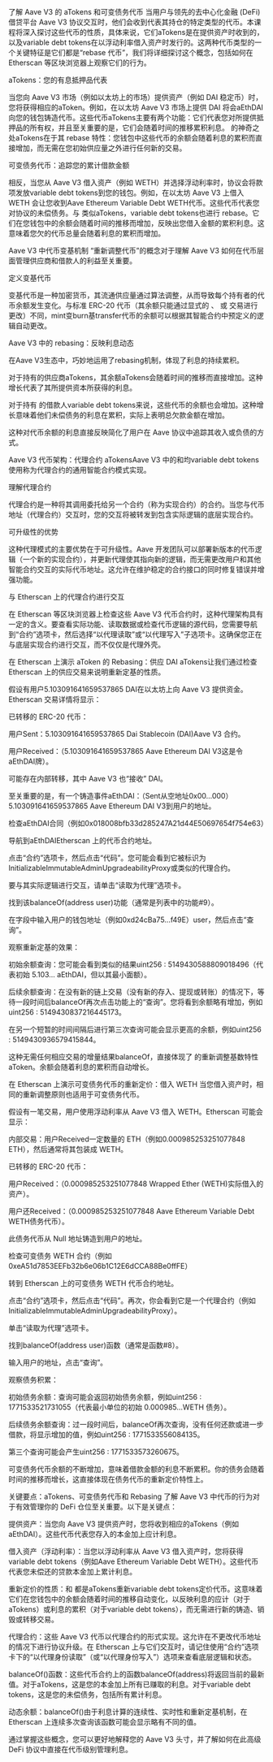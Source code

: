 了解 Aave V3 的 aTokens 和可变债务代币
当用户与领先的去中心化金融 (DeFi) 借贷平台 Aave V3 协议交互时，他们会收到代表其持仓的特定类型的代币。本课程将深入探讨这些代币的性质，具体来说，它们aTokens是在提供资产时收到的，以及variable debt tokens在以浮动利率借入资产时发行的。这两种代币类型的一个关键特征是它们都是“rebase 代币”，我们将详细探讨这个概念，包括如何在 Etherscan 等区块浏览器上观察它们的行为。

aTokens：您的有息抵押品代表

当您向 Aave V3 市场（例如以太坊上的市场）提供资产（例如 DAI 稳定币）时，您将获得相应的aToken。例如，在以太坊 Aave V3 市场上提供 DAI 将会aEthDAI向您的钱包铸造代币。这些代币aTokens主要有两个功能：它们代表您对所提供抵押品的所有权，并且至关重要的是，它们会随着时间的推移累积利息。 的神奇之处aTokens在于其 rebase 特性：您钱包中这些代币的余额会随着利息的累积而直接增加，而无需在您初始供应量之外进行任何新的交易。

可变债务代币：追踪您的累计借款金额

相反，当您从 Aave V3 借入资产（例如 WETH）并选择浮动利率时，协议会将款项发放variable debt tokens到您的钱包。例如，在以太坊 Aave V3 上借入 WETH 会让您收到Aave Ethereum Variable Debt WETH代币。这些代币代表您对协议的未偿债务。与 类似aTokens，variable debt tokens也进行 rebase。它们在您钱包中的余额会随着时间的推移而增加，反映出您借入金额的累积利息。这意味着您欠的代币总量会随着利息的累积而增加。

Aave V3 中代币变基机制
“重新调整代币”的概念对于理解 Aave V3 如何在代币层面管理供应商和借款人的利益至关重要。

定义变基代币

变基代币是一种加密货币，其流通供应量通过算法调整，从而导致每个持有者的代币余额发生变化。与标准 ERC-20 代币（其余额只能通过显式的 、 或 交易进行更改）不同，mint变burn基transfer代币的余额可以根据其智能合约中预定义的逻辑自动更改。

Aave V3 中的 rebasing：反映利息动态

在Aave V3生态中，巧妙地运用了rebasing机制，体现了利息的持续累积。

对于持有的供应商aTokens，其余额aTokens会随着时间的推移而直接增加。这种增长代表了其所提供资本所获得的利息。

对于持有 的借款人variable debt tokens来说，这些代币的余额也会增加。这种增长意味着他们未偿债务的利息在累积，实际上表明总欠款金额在增加。

这种对代币余额的利息直接反映简化了用户在 Aave 协议中追踪其收入或负债的方式。

Aave V3 代币架构：代理合约
aTokensAave V3 中的和均variable debt tokens使用称为代理合约的通用智能合约模式实现。

理解代理合约

代理合约是一种将其调用委托给另一个合约（称为实现合约）的合约。当您与代币地址（代理合约）交互时，您的交互将被转发到包含实际逻辑的底层实现合约。

可升级性的优势

这种代理模式的主要优势在于可升级性。Aave 开发团队可以部署新版本的代币逻辑（一个新的实现合约），并更新代理使其指向新的逻辑，而无需更改用户和其他智能合约交互的实际代币地址。这允许在维护稳定的合约接口的同时修复错误并增强功能。

与 Etherscan 上的代理合约进行交互

在 Etherscan 等区块浏览器上检查这些 Aave V3 代币合约时，这种代理架构具有一定的含义。要查看实际功能、读取数据或检查代币逻辑的源代码，您需要导航到“合约”选项卡，然后选择“以代理读取”或“以代理写入”子选项卡。这确保您正在与底层实现合约进行交互，而不仅仅是代理外壳。

在 Etherscan 上演示 aToken 的 Rebasing：供应 DAI
aTokens让我们通过检查 Etherscan 上的供应交易来说明重新定基的性质。

假设有用户5.103091641659537865 DAI在以太坊上向 Aave V3 提供资金。Etherscan 交易详情将显示：

已转移的 ERC-20 代币：

用户Sent：5.103091641659537865 Dai Stablecoin (DAI)Aave V3 合约。

用户Received：（5.103091641659537865 Aave Ethereum DAI V3这是令aEthDAI牌）。

可能存在内部转移，其中 Aave V3 也“接收” DAI。

至关重要的是，有一个铸造事件aEthDAI：（Sent从空地址0x00...000）5.103091641659537865 Aave Ethereum DAI V3到用户的地址。

检查aEthDAI合同（例如0x018008bfb33d285247A21d44E50697654f754e63）

导航到aEthDAIEtherscan 上的代币合约地址。

点击“合约”选项卡，然后点击“代码”。您可能会看到它被标识为InitializableImmutableAdminUpgradeabilityProxy或类似的代理合约。

要与其实际逻辑进行交互，请单击“读取为代理”选项卡。

找到该balanceOf(address user)功能（通常是列表中的功能#9）。

在字段中输入用户的钱包地址（例如0xd24cBa75...f49E）user，然后点击“查询”。

观察重新定基的效果：

初始余额查询：您可能会看到类似的结果uint256 : 5149430588809018496（代表初始 5.103... aEthDAI，但以其最小面额）。

后续余额查询：在没有新的链上交易（没有新的存入、提现或转账）的情况下，等待一段时间后balanceOf再次点击功能上的“查询”。您将看到余额略有增加，例如uint256 : 5149430837216445173。

在另一个短暂的时间间隔后进行第三次查询可能会显示更高的余额，例如uint256 : 5149430936579415844。

这种无需任何相应交易的增量结果balanceOf，直接体现了 的重新调整基数特性aToken。余额会随着利息的累积而自动增长。

在 Etherscan 上演示可变债务代币的重新定价：借入 WETH
当您借入资产时，相同的重新调整原则也适用于可变债务代币。

假设有一笔交易，用户使用浮动利率从 Aave V3 借入 WETH。Etherscan 可能会显示：

内部交易：用户Received一定数量的 ETH（例如0.000985253251077848 ETH），然后通常将其包装成 WETH。

已转移的 ERC-20 代币：

用户Received：（0.000985253251077848 Wrapped Ether (WETH)实际借入的资产）。

用户还Received：（0.000985253251077848 Aave Ethereum Variable Debt WETH债务代币）。

此债务代币从 Null 地址铸造到用户的地址。

检查可变债务 WETH 合约（例如0xeA51d7853EEFb32b6e06b1C12E6dCCA88Be0ffFE）

转到 Etherscan 上的可变债务 WETH 代币合约地址。

点击“合约”选项卡，然后点击“代码”。再次，你会看到它是一个代理合约（例如InitializableImmutableAdminUpgradeabilityProxy）。

单击“读取为代理”选项卡。

找到balanceOf(address user)函数（通常是函数#8）。

输入用户的地址，点击“查询”。

观察债务积累：

初始债务余额：查询可能会返回初始债务余额，例如uint256 : 1771533521731055（代表最小单位的初始 0.000985...WETH 债务）。

后续债务余额查询：过一段时间后，balanceOf再次查询，没有任何还款或进一步借款，将显示增加的值，例如uint256 : 1771533556084135。

第三个查询可能会产生uint256 : 1771533573260675。

可变债务代币余额的不断增加，意味着借款金额的利息不断累积。你的债务会随着时间的推移而增长，这直接体现在债务代币的重新定价特性上。

关键要点：aTokens、可变债务代币和 Rebasing
了解 Aave V3 中代币的行为对于有效管理你的 DeFi 仓位至关重要。以下是关键点：

提供资产：当您向 Aave V3 提供资产时，您将收到相应的aTokens（例如aEthDAI）。这些代币代表您存入的本金加上应计利息。

借入资产（浮动利率）：当您以浮动利率从 Aave V3 借入资产时，您将获得variable debt tokens（例如Aave Ethereum Variable Debt WETH）。这些代币代表您未偿还的贷款本金加上累计利息。

重新定价的性质：和 都是aTokens重新variable debt tokens定价代币。这意味着它们在您钱包中的余额会随着时间的推移自动变化，以反映利息的应计（对于aTokens）或利息的累积（对于variable debt tokens），而无需进行新的铸造、销毁或转移交易。

代理合约：这些 Aave V3 代币以代理合约的形式实现。这允许在不更改代币地址的情况下进行协议升级。在 Etherscan 上与它们交互时，请记住使用“合约”选项卡下的“以代理身份读取”（或“以代理身份写入”）选项来查看底层逻辑和状态。

balanceOf()函数：这些代币合约上的函数balanceOf(address)将返回当前的最新值。对于aTokens，这是您的本金加上所有已赚取的利息。对于variable debt tokens，这是您的未偿债务，包括所有累计利息。

动态余额：balanceOf()由于利息计算的连续性、实时性和重新定基机制，在 Etherscan 上连续多次查询该函数可能会显示略有不同的值。

通过掌握这些概念，您可以更好地解释您的 Aave V3 头寸，并了解如何在此高级 DeFi 协议中直接在代币级别管理利息。
